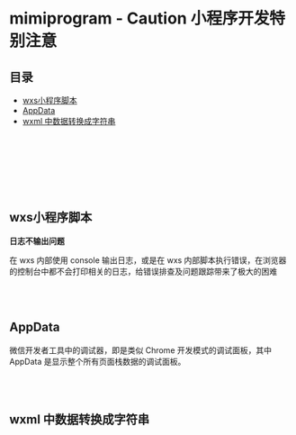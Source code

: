 # mimiprogram - Caution 小程序开发特别注意

## 目录
- [wxs小程序脚本](#wxs小程序脚本)
- [AppData](#AppData)
- [wxml 中数据转换成字符串](#wxml中数据转换成字符串)


<br><br><br><br><br><br>

## wxs小程序脚本

**日志不输出问题**

在 wxs 内部使用 console 输出日志，或是在 wxs 内部脚本执行错误，在浏览器的控制台中都不会打印相关的日志，给错误排查及问题跟踪带来了极大的困难

<br><br>

## AppData

微信开发者工具中的调试器，即是类似 Chrome 开发模式的调试面板，其中 AppData 是显示整个所有页面栈数据的调试面板。

<br><br>

## wxml 中数据转换成字符串

<br><br>
